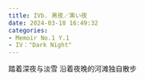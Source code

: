 ```yaml
---
title: IVb. 黑夜／黒い夜
date: 2024-03-18 16:49:32
categories:
- Memoir No.1 Y.1
- IV："Dark Night"
---
```


踏着深夜与淡雪
沿着夜晚的河滩独自散步

